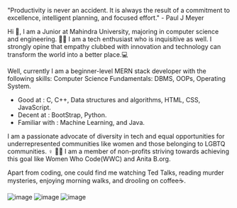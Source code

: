 "Productivity is never an accident. It is always the result of a commitment to excellence, intelligent planning, and focused effort." - Paul J Meyer

Hi 👋,
I am a Junior at Mahindra University, majoring in computer science and engineering. 👩‍🎓
I am a tech enthusiast who is inquisitive as well. I strongly opine that empathy clubbed with innovation and technology can transform the world into a better place.💻

Well, currently I am a beginner-level MERN stack developer with the following skills:
Computer Science Fundamentals: DBMS, OOPs, Operating System.
- Good at : C, C++, Data structures and algorithms, HTML, CSS, JavaScript.
- Decent at : BootStrap, Python.
- Familiar with : Machine Learning, and Java.

I am a passionate advocate of diversity in tech and equal opportunities for underrepresented communities like women and those belonging to LGBTQ communities. ♀️ 🏳️‍🌈 I am a member of non-profits striving towards achieving this goal like Women Who Code(WWC) and Anita B.org. 

Apart from coding, one could find me watching Ted Talks, reading murder mysteries, enjoying morning walks, and drooling on coffee☕️.



![image](https://user-images.githubusercontent.com/78372756/188500526-f7b54d26-bc77-41af-9674-d773acad15cb.png)
![image](https://user-images.githubusercontent.com/78372756/188500958-554eef58-5b0c-43db-9a67-84987a1b40db.png)
![image](https://user-images.githubusercontent.com/78372756/188500502-2ee6f622-fcc7-4f64-b9bc-22ab7d837a86.png)

